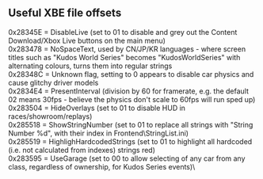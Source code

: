 ## Useful XBE file offsets
0x28345E = DisableLive (set to 01 to disable and grey out the Content Download/Xbox Live buttons on the main menu)\
0x283478 = NoSpaceText, used by CN/JP/KR languages - where screen titles such as "Kudos World Series" becomes "KudosWorldSeries" with alternating colours, turns them into regular strings\
0x28348C = Unknown flag, setting to 0 appears to disable car physics and cause glitchy driver models\
0x2834E4 = PresentInterval (division by 60 for framerate, e.g. the default 02 means 30fps - believe the physics don't scale to 60fps will run sped up)\
0x283504 = HideOverlays (set to 01 to disable HUD in races/showroom/replays)\
0x285518 = ShowStringNumber (set to 01 to replace all strings with "String Number %d", with their index in Frontend\StringList.ini)\
0x285519 = HighlighHardcodedStrings (set to 01 to highlight all hardcoded (i.e. not calculated from indexes) strings red)\
0x283595 = UseGarage (set to 00 to allow selecting of any car from any class, regardless of ownership, for Kudos Series events)\

